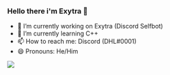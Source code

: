 ### Hello there i'm Exytra 👋

- 🔭 I’m currently working on Exytra (Discord Selfbot)
- 🌱 I’m currently learning C++
- 📫 How to reach me: Discord (DHL#0001)
- 😄 Pronouns: He/Him


<p><img align="center" src=https://github-readme-stats.vercel.app/api?username=Exytra&&show_icons=true&title_color=ffffff&icon_color=bb2acf&text_color=daf7dc&bg_color=151515&show_icons=true&locale=en&layout="compact" />
